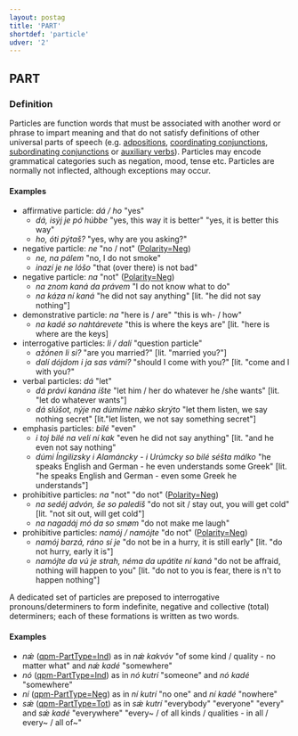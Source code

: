 ```yaml
---
layout: postag
title: 'PART'
shortdef: 'particle'
udver: '2'
---
```


## PART

### Definition


Particles are function words that must be associated with another word or phrase to impart meaning and that do not satisfy definitions 
of other universal parts of speech (e.g. [adpositions](ADP.md), [coordinating conjunctions](CCONJ.md), [subordinating conjunctions](SCONJ.md) 
or [auxiliary verbs](AUX_.md)).
Particles may encode grammatical categories such as negation, mood, tense etc.
Particles are normally not inflected, although exceptions may occur.

#### Examples

* affirmative particle: _dá / ho_ "yes"
    * _dá, isýj je pó húbbe_ "yes, this way it is better" "yes, it is better this way" 
    * _ho, óti pýtaš?_ "yes, why are you asking?"
* negative particle: _ne_ "no / not" ([Polarity=Neg](../feat/Polarity.md))
    * _ne, na pálem_ "no, I do not smoke"
    * _inazí je ne lóšo_ "that (over there) is not bad"
* negative particle: _na_ "not" ([Polarity=Neg](../feat/Polarity.md))
    * _na znom kaná da právem_ "I do not know what to do"
    * _na káza ní kaná_ "he did not say anything" [lit. "he did not say nothing"]	
* demonstrative particle: _na_ "here is / are" "this is wh- / how"
    * _na kadé so nahtárevete_ "this is where the keys are" [lit. "here is where are the keys]
* interrogative particles: _li / dalí_ "question particle"
    * _ažónen li si?_ "are you married?" [lit. "married you?"]
    * _dalí dójdom i ja sas vámi?_ "should I come with you?" [lit. "come and I with you?"
* verbal particles: _dá_ "let"
    * _dá právi kanána íšte_ "let him / her do whatever he /she wants" [lit. "let do whatever wants"]
    * _dá slúšot, nýje na dúmime nǽko skrýto_ "let them listen, we say nothing secret" [lit."let listen, we not say something secret"]
* emphasis particles: _bilé_ "even"
    * _i toj bilé na velí ní kak_ "even he did not say anything" [lit. "and he even not say nothing"
    * _dúmi Íngilizsky i Alamáncky - i Urúmcky so bilé séšta málko_ "he speaks English and German - he even understands some Greek" [lit. "he speaks English and German - even some Greek he understands"]
* prohibitive particles: _na_ "not" "do not" ([Polarity=Neg](../feat/Polarity.md))
    * _na sedéj advón, še so paledíš_ "do not sit / stay out, you will get cold" [lit. "not sit out, will get cold"]
    * _na nagadáj mó da so smøm_ "do not make me laugh"
* prohibitive particles: _namój / namójte_ "do not" ([Polarity=Neg](../feat/Polarity.md))
    * _namój barzá, ráno sí je_ "do not be in a hurry, it is still early" [lit. "do not hurry, early it is"]
    * _namójte da vú je strah, néma da upátite ní kaná_ "do not be affraid, nothing will happen to you"  [lit. "do not to you is fear, there is n't to happen nothing"]

A dedicated set of particles are preposed to interrogative pronouns/determiners to form indefinite, negative and collective  (total) determiners; each of these formations is written as two words.

#### Examples


* _nǽ_ ([qpm-PartType=Ind](../feat/qpm-PartType.md)) as in _nǽ kakvóv_ "of some kind / quality - no matter what" and _nǽ kadé_ "somewhere"
* _nó_ ([qpm-PartType=Ind](../feat/qpm-PartType.md)) as in _nó kutrí_ "someone" and _nó kadé_ "somewhere"
* _ní_ ([qpm-PartType=Neg](../feat/qpm-PartType.md)) as in _ní kutrí_ "no one" and _ní kadé_ "nowhere"
* _sǽ_ ([qpm-PartType=Tot](../feat/qpm-PartType.md)) as in _sǽ kutrí_ "everybody" "everyone" "every" and _sǽ kadé_ "everywhere"
"every~ / of all kinds / qualities - in all / every~ / all of~"
